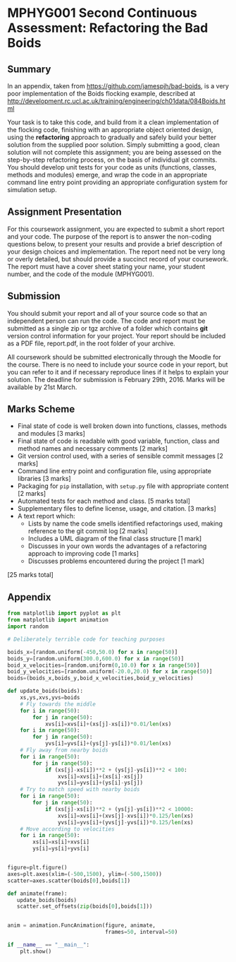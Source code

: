 MPHYG001 Second Continuous Assessment: Refactoring the Bad Boids
==========================================================

Summary
-------

In an appendix, taken from https://github.com/jamespjh/bad-boids,
is a very poor implementation of the Boids flocking example, described at
http://development.rc.ucl.ac.uk/training/engineering/ch01data/084Boids.html

Your task is to take this code, and build from it a clean implementation of the
flocking code, finishing with an appropriate object oriented design, using the
**refactoring** approach to gradually and safely build your better solution from
the supplied poor solution. Simply submitting a good, clean solution will not
complete this assignment; you are being assessed on the step-by-step refactoring
process, on the basis of individual git commits. You should develop unit tests for
your code as units (functions, classes, methods and modules) emerge, and wrap
the code in an appropriate command line entry point providing an appropriate
configuration system for simulation setup.

Assignment Presentation
-----------------------

For this coursework assignment, you are expected to submit a short report and your code.
The purpose of the report is to answer the non-coding questions below, to present your results and provide a brief
description of your design choices and implementation. The report need not be very long or overly detailed,
but should provide a succinct record of your coursework. The report must have a cover sheet
stating your name, your student number, and the code of the module (MPHYG001).

Submission
----------

You should submit your report and all of your source code so that an independent person can run the code.
The code and report must be submitted as a single zip or tgz archive of a folder which contains **git** version control information for your project.
Your report should be included as a PDF file, report.pdf, in the root folder of your archive.

All coursework should be submitted electronically through the Moodle for the course.
There is no need to include your source code
in your report, but you can refer to it and if necessary reproduce lines if it helps to explain your solution.
The deadline for submission is February 29th, 2016. Marks will be available by 21st March.

Marks Scheme
------------

* Final state of code is well broken down into functions, classes, methods and modules [3 marks]
* Final state of code is readable with good variable, function, class and method names and necessary comments [2 marks]
* Git version control used, with a series of sensible commit messages [2 marks]
* Command line entry point and configuration file, using appropriate libraries [3 marks]
* Packaging for `pip` installation, with `setup.py` file with appropriate content [2 marks]
* Automated tests for each method and class. [5 marks total]
* Supplementary files to define license, usage, and citation. [3 marks]
* A text report which:
  * Lists by name the code smells identified refactorings used, making reference to the git commit log [2 marks]
  * Includes a UML diagram of the final class structure [1 mark]
  * Discusses in your own words the advantages of a refactoring approach to improving code [1 marks]
  * Discusses problems encountered during the project [1 mark]

[25 marks total]

Appendix
--------

``` python
from matplotlib import pyplot as plt
from matplotlib import animation
import random

# Deliberately terrible code for teaching purposes

boids_x=[random.uniform(-450,50.0) for x in range(50)]
boids_y=[random.uniform(300.0,600.0) for x in range(50)]
boid_x_velocities=[random.uniform(0,10.0) for x in range(50)]
boid_y_velocities=[random.uniform(-20.0,20.0) for x in range(50)]
boids=(boids_x,boids_y,boid_x_velocities,boid_y_velocities)

def update_boids(boids):
	xs,ys,xvs,yvs=boids
	# Fly towards the middle
	for i in range(50):
		for j in range(50):
			xvs[i]=xvs[i]+(xs[j]-xs[i])*0.01/len(xs)
	for i in range(50):
		for j in range(50):
			yvs[i]=yvs[i]+(ys[j]-ys[i])*0.01/len(xs)
	# Fly away from nearby boids
	for i in range(50):
		for j in range(50):
			if (xs[j]-xs[i])**2 + (ys[j]-ys[i])**2 < 100:
				xvs[i]=xvs[i]+(xs[i]-xs[j])
				yvs[i]=yvs[i]+(ys[i]-ys[j])
	# Try to match speed with nearby boids
	for i in range(50):
		for j in range(50):
			if (xs[j]-xs[i])**2 + (ys[j]-ys[i])**2 < 10000:
				xvs[i]=xvs[i]+(xvs[j]-xvs[i])*0.125/len(xs)
				yvs[i]=yvs[i]+(yvs[j]-yvs[i])*0.125/len(xs)
	# Move according to velocities
	for i in range(50):
		xs[i]=xs[i]+xvs[i]
		ys[i]=ys[i]+yvs[i]


figure=plt.figure()
axes=plt.axes(xlim=(-500,1500), ylim=(-500,1500))
scatter=axes.scatter(boids[0],boids[1])

def animate(frame):
   update_boids(boids)
   scatter.set_offsets(zip(boids[0],boids[1]))


anim = animation.FuncAnimation(figure, animate,
                               frames=50, interval=50)

if __name__ == "__main__":
    plt.show()

```
